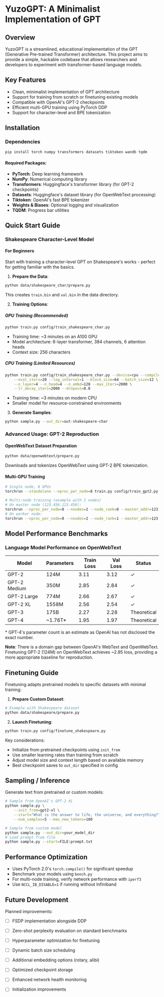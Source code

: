 # YuzoGPT: A Minimalist Implementation of GPT

## Overview
YuzoGPT is a streamlined, educational implementation of the GPT (Generative Pre-trained Transformer) architecture. This project aims to provide a simple, hackable codebase that allows researchers and developers to experiment with transformer-based language models.

## Key Features
- Clean, minimalist implementation of GPT architecture
- Support for training from scratch or finetuning existing models
- Compatible with OpenAI's GPT-2 checkpoints
- Efficient multi-GPU training using PyTorch DDP
- Support for character-level and BPE tokenization

## Installation

### Dependencies
```bash
pip install torch numpy transformers datasets tiktoken wandb tqdm
```

#### Required Packages:
- **PyTorch**: Deep learning framework
- **NumPy**: Numerical computing library
- **Transformers**: Huggingface's transformer library (for GPT-2 checkpoints)
- **Datasets**: Huggingface's dataset library (for OpenWebText processing)
- **Tiktoken**: OpenAI's fast BPE tokenizer
- **Weights & Biases**: Optional logging and visualization
- **TQDM**: Progress bar utilities

## Quick Start Guide

### Shakespeare Character-Level Model

#### For Beginners
Start with training a character-level GPT on Shakespeare's works - perfect for getting familiar with the basics.

1. **Prepare the Data**:
```bash
python data/shakespeare_char/prepare.py
```
This creates `train.bin` and `val.bin` in the data directory.

2. **Training Options**:

##### GPU Training (Recommended)
```bash
python train.py config/train_shakespeare_char.py
```
- Training time: ~3 minutes on an A100 GPU
- Model architecture: 6-layer transformer, 384 channels, 6 attention heads
- Context size: 256 characters

##### CPU Training (Limited Resources)
```bash
python train.py config/train_shakespeare_char.py --device=cpu --compile=False \
    --eval_iters=20 --log_interval=1 --block_size=64 --batch_size=12 \
    --n_layer=4 --n_head=4 --n_embd=128 --max_iters=2000 \
    --lr_decay_iters=2000 --dropout=0.0
```
- Training time: ~3 minutes on modern CPU
- Smaller model for resource-constrained environments

3. **Generate Samples**:
```bash
python sample.py --out_dir=out-shakespeare-char
```

### Advanced Usage: GPT-2 Reproduction

#### OpenWebText Dataset Preparation
```bash
python data/openwebtext/prepare.py
```
Downloads and tokenizes OpenWebText using GPT-2 BPE tokenization.

#### Multi-GPU Training
```bash
# Single node, 8 GPUs
torchrun --standalone --nproc_per_node=8 train.py config/train_gpt2.py

# Multi-node training (example with 2 nodes)
# On master node (123.456.123.456):
torchrun --nproc_per_node=8 --nnodes=2 --node_rank=0 --master_addr=123.456.123.456 --master_port=1234 train.py
# On worker node:
torchrun --nproc_per_node=8 --nnodes=2 --node_rank=1 --master_addr=123.456.123.456 --master_port=1234 train.py
```

## Model Performance Benchmarks

### Language Model Performance on OpenWebText

| Model | Parameters | Train Loss | Val Loss | Status |
|-------|------------|------------|----------|---------|
| GPT-2 | 124M | 3.11 | 3.12 | ✓ |
| GPT-2 Medium | 350M | 2.85 | 2.84 | ✓ |
| GPT-2 Large | 774M | 2.66 | 2.67 | ✓ |
| GPT-2 XL | 1558M | 2.56 | 2.54 | ✓ |
| GPT-3 | 175B | 2.27 | 2.28 | Theoretical |
| GPT-4 | ~1.76T* | 1.95 | 1.97 | Theoretical |

\* GPT-4's parameter count is an estimate as OpenAI has not disclosed the exact number.

**Note**: There is a domain gap between OpenAI's WebText and OpenWebText. Finetuning GPT-2 (124M) on OpenWebText achieves ~2.85 loss, providing a more appropriate baseline for reproduction.

## Finetuning Guide

Finetuning adapts pretrained models to specific datasets with minimal training:

1. **Prepare Custom Dataset**:
```bash
# Example with Shakespeare dataset
python data/shakespeare/prepare.py
```

2. **Launch Finetuning**:
```bash
python train.py config/finetune_shakespeare.py
```

Key considerations:
- Initialize from pretrained checkpoints using `init_from`
- Use smaller learning rates than training from scratch
- Adjust model size and context length based on available memory
- Best checkpoint saves to `out_dir` specified in config

## Sampling / Inference

Generate text from pretrained or custom models:

```bash
# Sample from OpenAI's GPT-2 XL
python sample.py \
    --init_from=gpt2-xl \
    --start="What is the answer to life, the universe, and everything?" \
    --num_samples=5 --max_new_tokens=100

# Sample from custom model
python sample.py --out_dir=your_model_dir
# Load prompt from file
python sample.py --start=FILE:prompt.txt
```

## Performance Optimization

- Uses PyTorch 2.0's `torch.compile()` for significant speedup
- Benchmark your models using `bench.py`
- For multi-node training, verify network performance with `iperf3`
- Use `NCCL_IB_DISABLE=1` if running without Infiniband

## Future Development

Planned improvements:
- [ ] FSDP implementation alongside DDP
- [ ] Zero-shot perplexity evaluation on standard benchmarks
- [ ] Hyperparameter optimization for finetuning
- [ ] Dynamic batch size scheduling
- [ ] Additional embedding options (rotary, alibi)
- [ ] Optimized checkpoint storage
- [ ] Enhanced network health monitoring
- [ ] Initialization improvements

